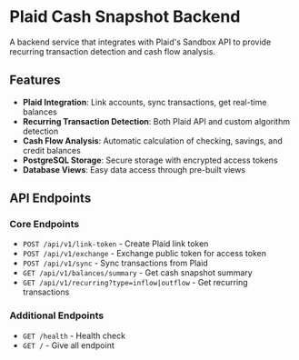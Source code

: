 # Plaid Cash Snapshot Backend

A backend service that integrates with Plaid's Sandbox API to provide recurring transaction detection and cash flow analysis.

## Features

- **Plaid Integration**: Link accounts, sync transactions, get real-time balances
- **Recurring Transaction Detection**: Both Plaid API and custom algorithm detection
- **Cash Flow Analysis**: Automatic calculation of checking, savings, and credit balances
- **PostgreSQL Storage**: Secure storage with encrypted access tokens
- **Database Views**: Easy data access through pre-built views

## API Endpoints

### Core Endpoints
- `POST /api/v1/link-token` - Create Plaid link token
- `POST /api/v1/exchange` - Exchange public token for access token
- `POST /api/v1/sync` - Sync transactions from Plaid
- `GET /api/v1/balances/summary` - Get cash snapshot summary
- `GET /api/v1/recurring?type=inflow|outflow` - Get recurring transactions

### Additional Endpoints
- `GET /health` - Health check
- `GET /` - Give all endpoint 
